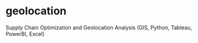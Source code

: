 # geolocation
Supply Chain Optimization and Geolocation Analysis (GIS, Python, Tableau, PowerBI, Excel)
